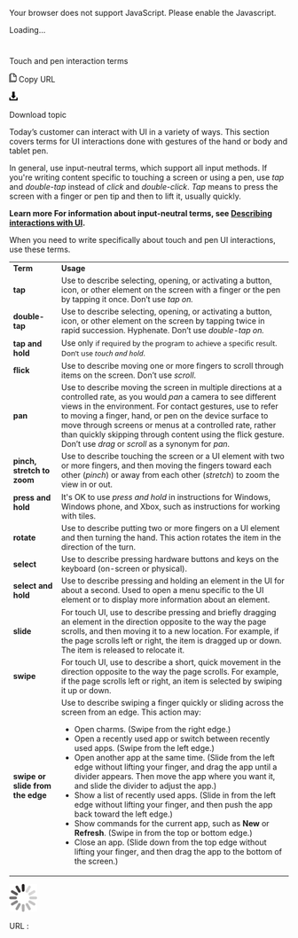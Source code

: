 ﻿Your browser does not support JavaScript. Please enable the Javascript.

Loading...

# 

Touch and pen interaction terms

![Copy URL](touch-pen-interaction-terms_files/Copy.png)
Copy URL

![Download](touch-pen-interaction-terms_files/Download.png)

Download topic

Today’s
customer can interact with UI in a variety of ways. This section
covers terms for UI interactions done with gestures of
the hand or body and tablet pen. 

In general, use input-neutral terms, which support all input methods. If you're writing content specific to touching a screen or using a pen, use *tap* and *double-tap* instead of *click* and *double-click*. *Tap* means to press the screen with a finger or pen tip and then to lift it, usually quickly. 

**Learn more For information about input-neutral terms, see [Describing interactions with UI](https://worldready.cloudapp.net/Styleguide/Read?id=2700&topicid=26472).**

When you need to write specifically about touch and pen UI interactions, use these terms. 

<table>
<tbody>
<tr class="odd">
<td><b>Term</b></td>
<td><b>Usage</b></td>
</tr>
<tr class="even">
<td><div>
<b>tap</b>
</div></td>
<td><div>
Use to describe selecting, opening, or activating a button, icon, or other element on the screen with a finger or the pen by tapping it once. Don’t use <em>tap on.</em>
</div></td>
</tr>
<tr class="odd">
<td><div>
<b>double-tap</b>
</div></td>
<td><div>
Use to describe selecting, opening, or activating a button, icon, or other element on the screen by tapping twice in rapid succession. Hyphenate. Don’t use <em>double-tap on.</em>
</div></td>
</tr>
<tr class="even">
<td><div>
<b>tap and hold</b>
</div></td>
<td><div>
Use only <span style="font-family: Segoe UI; font-size: small;">if required by the program to achieve a specific result. Don’t use <em>touch and hold</em>.</span>
</div></td>
</tr>
<tr class="odd">
<td><div>
<strong><b>flick</b></strong>
</div></td>
<td><div>
Use to describe moving one or more fingers to scroll through items on the screen. Don’t use <em>scroll</em>.
</div></td>
</tr>
<tr class="even">
<td><div>
<b>pan</b>
</div></td>
<td><div>
Use to describe moving the screen in multiple directions at a controlled rate, as you would <em>pan</em> a camera to see different views in the environment. For contact gestures, use to refer to moving a finger, hand, or pen on the device surface to move through screens or menus at a controlled rate, rather than quickly skipping through content using the flick gesture. Don’t use <em>drag</em> or <em>scroll</em> as a synonym for <em>pan</em>.
</div></td>
</tr>
<tr class="odd">
<td><div>
<b>pinch, stretch to zoom</b>
</div></td>
<td><div>
Use to describe touching the screen or a UI element with two or more fingers, and then moving the fingers toward each other (<em>pinch</em>) or away from each other (<em>stretch</em>) to zoom the view in or out.
</div></td>
</tr>
<tr class="even">
<td><div>
<b>press and hold</b>
<p></p>
</div></td>
<td>It's OK to use <em>press and hold</em> in instructions for Windows, Windows phone, and Xbox, such as instructions for working with tiles.</td>
</tr>
<tr class="odd">
<td><div>
<b>rotate</b>
</div></td>
<td><div>
Use to describe putting two or more fingers on a UI element and then turning the hand. This action rotates the item in the direction of the turn. 
</div></td>
</tr>
<tr class="even">
<td><div>
<b>select</b>
</div></td>
<td><div>
Use to describe pressing hardware buttons and keys on the keyboard (on-screen or physical). 
</div></td>
</tr>
<tr class="odd">
<td><div>
<b>select and hold</b>
</div></td>
<td><div>
Use to describe pressing and holding an element in the UI for about a second. Used to open a menu specific to the UI element or to display more information about an element.
</div></td>
</tr>
<tr class="even">
<td><div>
<b>slide</b>
</div></td>
<td><div>
For touch UI, use to describe pressing and briefly dragging an element in the direction opposite to the way the page scrolls, and then moving it to a new location. For example, if the page scrolls left or right, the item is dragged up or down. The item is released to relocate it. 
</div></td>
</tr>
<tr class="odd">
<td><div>
<b>swipe</b>
</div></td>
<td><div>
For touch UI, use to describe a short, quick movement in the direction opposite to the way the page scrolls. For example, if the page scrolls left or right, an item is selected by swiping it up or down. 
</div></td>
</tr>
<tr class="even">
<td><div>
<b>swipe or slide from the edge</b>
</div></td>
<td><div>
Use to describe swiping a finger quickly or sliding across the screen from an edge. This action may:
</div>
<ul>
<li>Open charms. (Swipe from the right edge.)</li>
<li>Open a recently used app or switch between recently used apps. (Swipe from the left edge.) </li>
<li>Open another app at the same time. (Slide from the left edge without lifting your finger, and drag the app until a divider appears. Then move the app where you want it, and slide the divider to adjust the app.) </li>
<li>Show a list of recently used apps. (Slide in from the left edge without lifting your finger, and then push the app back toward the left edge.)</li>
<li>Show commands for the current app, such as <b>New</b> or <b>Refresh</b>. (Swipe in from the top or bottom edge.)</li>
<li>Close an app. (Slide down from the top edge without lifting your finger, and then drag the app to the bottom of the screen.)</li>
</ul></td>
</tr>
</tbody>
</table>

![In progress](touch-pen-interaction-terms_files/activity-large.gif)

URL :
